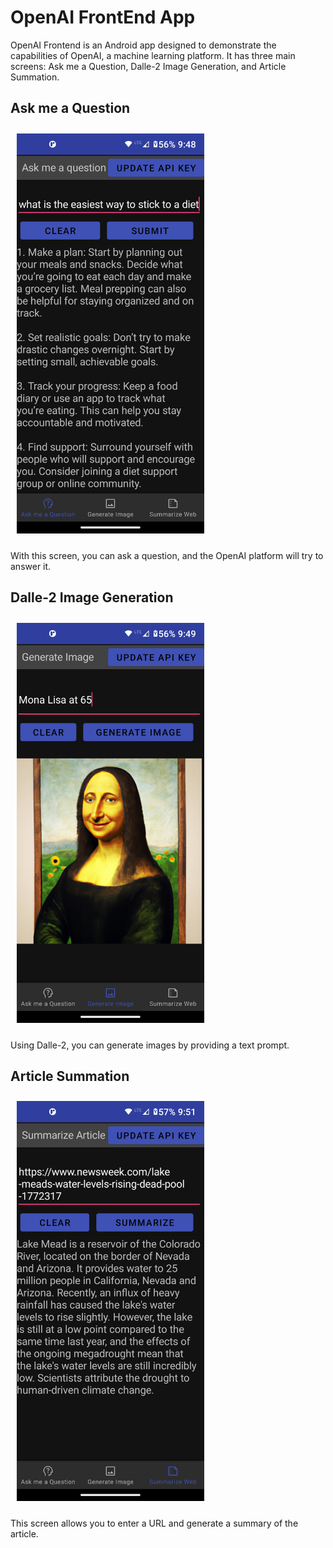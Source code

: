 # OpenAI FrontEnd App
OpenAI Frontend is an Android app designed to demonstrate the capabilities of OpenAI, a machine learning platform. It has three main screens: Ask me a Question, Dalle-2 Image Generation, and Article Summation.

## Ask me a Question

<img src="./images/ask-question.png"
alt="Ask me a Question"
width=300
style="margin: 10px;" />

With this screen, you can ask a question, and the OpenAI platform will try to answer it.

## Dalle-2 Image Generation

<img src="./images/dalle2.png"
alt="Image Generation"
width=300
style="margin: 10px;" />

Using Dalle-2, you can generate images by providing a text prompt.

## Article Summation
<img src="./images/article-summation.png"
alt="Article Summation"
width=300
style="margin: 10px;" />

This screen allows you to enter a URL and generate a summary of the article.
